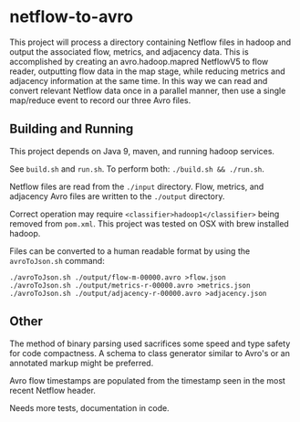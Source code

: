 
# netflow-to-avro

This project will process a directory containing Netflow files in hadoop and output the
associated flow, metrics, and adjacency data. This is accomplished by creating an
avro.hadoop.mapred NetflowV5 to flow reader, outputting flow data in the map stage, while
reducing metrics and adjacency information at the same time. In this way we can read
and convert relevant Netflow data once in a parallel manner, then use a single map/reduce
event to record our three Avro files.

## Building and Running

This project depends on Java 9, maven, and running hadoop services.

See `build.sh` and `run.sh`. To perform both: `./build.sh && ./run.sh`.

Netflow files are read from the `./input` directory. Flow, metrics, and adjacency Avro files
are written to the `./output` directory.

Correct operation may require `<classifier>hadoop1</classifier>` being removed from `pom.xml`.
This project was tested on OSX with brew installed hadoop.

Files can be converted to a human readable format by using the `avroToJson.sh` command:
```
./avroToJson.sh ./output/flow-m-00000.avro >flow.json
./avroToJson.sh ./output/metrics-r-00000.avro >metrics.json
./avroToJson.sh ./output/adjacency-r-00000.avro >adjacency.json
```

## Other

The method of binary parsing used sacrifices some speed and type safety for code compactness.
A schema to class generator similar to Avro's or an annotated markup might be preferred.

Avro flow timestamps are populated from the timestamp seen in the most recent Netflow header.

Needs more tests, documentation in code.
